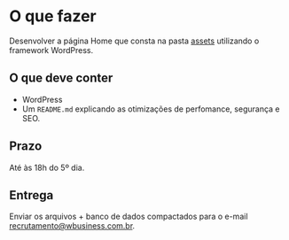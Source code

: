 # O que fazer

Desenvolver a página Home que consta na pasta [assets](https://github.com/agenciaWBusiness/Teste-Wordpress) utilizando o framework WordPress.

## O que deve conter

* WordPress
* Um `README.md` explicando as otimizações de perfomance, segurança e SEO.

## Prazo

Até às 18h do 5º dia.

## Entrega

Enviar os arquivos + banco de dados compactados para o e-mail [recrutamento@wbusiness.com.br](mailto:recrutamento@wbusiness.com.br).
